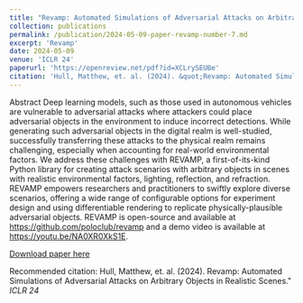 ```yaml
---
title: "Revamp: Automated Simulations of Adversarial Attacks on Arbitrary Objects in Realistic Scenes"
collection: publications
permalink: /publication/2024-05-09-paper-revamp-number-7.md
excerpt: 'Revamp'
date: 2024-05-09
venue: 'ICLR 24'
paperurl: 'https://openreview.net/pdf?id=XCLrySEUBe'
citation: 'Hull, Matthew, et. al. (2024). &quot;Revamp: Automated Simulations of Adversarial Attacks on Arbitrary Objects in Realistic Scenes.&quot; <i>ICLR 24</i>.'
---
```

Abstract Deep learning models, such as those used in autonomous vehicles are vulnerable to adversarial attacks where attackers could place adversarial objects in the environment to induce incorrect detections. While generating such adversarial objects in the digital realm is well-studied, successfully transferring these attacks to the physical realm remains challenging, especially when accounting for real-world environmental factors. We address these challenges with REVAMP, a first-of-its-kind Python library for creating attack scenarios with arbitrary objects in scenes with realistic environmental factors, lighting, reflection, and refraction. REVAMP empowers researchers and practitioners to swiftly explore diverse scenarios, offering a wide range of configurable options for experiment design and using differentiable rendering to replicate physically-plausible adversarial objects. REVAMP is open-source and available at https://github.com/poloclub/revamp and a demo video is available at https://youtu.be/NA0XR0XkS1E.

[Download paper here](https://openreview.net/pdf?id=XCLrySEUBe)

Recommended citation: Hull, Matthew, et. al. (2024). Revamp: Automated Simulations of Adversarial Attacks on Arbitrary Objects in Realistic Scenes." <i>ICLR 24</i>
